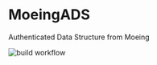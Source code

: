 # MoeingADS
Authenticated Data Structure from  Moeing

![build workflow](https://github.com/zeniqsmart/moeingads/actions/workflows/main.yml/badge.svg)
